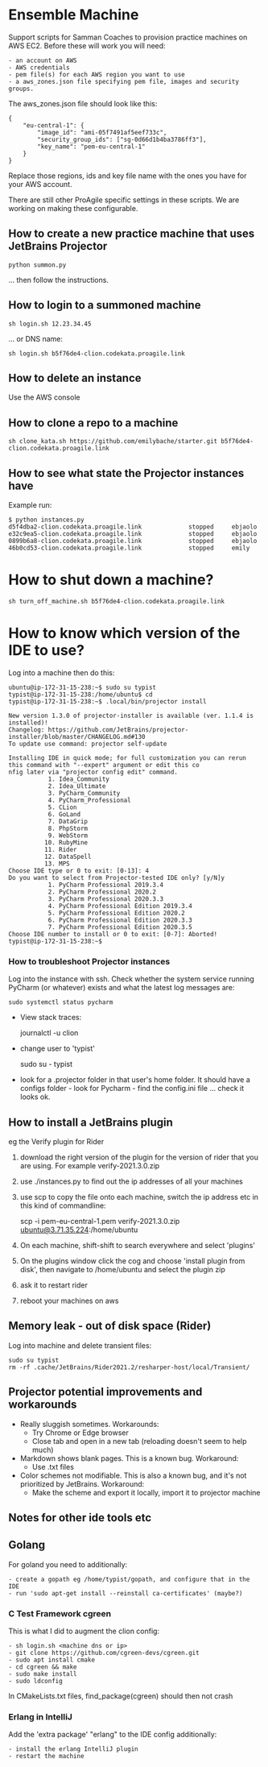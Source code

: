 # Ensemble Machine

Support scripts for Samman Coaches to provision practice machines on AWS EC2. Before these will work you will need:
    
    - an account on AWS
    - AWS credentials
    - pem file(s) for each AWS region you want to use
    - a aws_zones.json file specifying pem file, images and security groups.

The aws_zones.json file should look like this:

    {
        "eu-central-1": {
            "image_id": "ami-05f7491af5eef733c",
            "security_group_ids": ["sg-0d66d1b4ba3786ff3"],
            "key_name": "pem-eu-central-1"
        }
    }

Replace those regions, ids and key file name with the ones you have for your AWS account.

There are still other ProAgile specific settings in these scripts. We are working on making these configurable. 

## How to create a new practice machine that uses JetBrains Projector

    python summon.py

... then follow the instructions.

## How to login to a summoned machine

    sh login.sh 12.23.34.45

... or DNS name:

    sh login.sh b5f76de4-clion.codekata.proagile.link

## How to delete an instance

Use the AWS console

## How to clone a repo to a machine

    sh clone_kata.sh https://github.com/emilybache/starter.git b5f76de4-clion.codekata.proagile.link

## How to see what state the Projector instances have

Example run:

    $ python instances.py
    d5f4dba2-clion.codekata.proagile.link             stopped     ebjaolo
    e32c9ea5-clion.codekata.proagile.link             stopped     ebjaolo
    0899b6a8-clion.codekata.proagile.link             stopped     ebjaolo
    46b0cd53-clion.codekata.proagile.link             stopped     emily

# How to shut down a machine?

    sh turn_off_machine.sh b5f76de4-clion.codekata.proagile.link

# How to know which version of the IDE to use?

Log into a machine then do this:

    ubuntu@ip-172-31-15-238:~$ sudo su typist
    typist@ip-172-31-15-238:/home/ubuntu$ cd
    typist@ip-172-31-15-238:~$ .local/bin/projector install

    New version 1.3.0 of projector-installer is available (ver. 1.1.4 is installed)!
    Changelog: https://github.com/JetBrains/projector-installer/blob/master/CHANGELOG.md#130
    To update use command: projector self-update

    Installing IDE in quick mode; for full customization you can rerun this command with "--expert" argument or edit this co
    nfig later via "projector config edit" command.
               1. Idea_Community
               2. Idea_Ultimate
               3. PyCharm_Community
               4. PyCharm_Professional
               5. CLion
               6. GoLand
               7. DataGrip
               8. PhpStorm
               9. WebStorm
              10. RubyMine
              11. Rider
              12. DataSpell
              13. MPS
    Choose IDE type or 0 to exit: [0-13]: 4
    Do you want to select from Projector-tested IDE only? [y/N]y
               1. PyCharm Professional 2019.3.4
               2. PyCharm Professional 2020.2
               3. PyCharm Professional 2020.3.3
               4. PyCharm Professional Edition 2019.3.4
               5. PyCharm Professional Edition 2020.2
               6. PyCharm Professional Edition 2020.3.3
               7. PyCharm Professional Edition 2020.3.5
    Choose IDE number to install or 0 to exit: [0-7]: Aborted!
    typist@ip-172-31-15-238:~$


### How to troubleshoot Projector instances
Log into the instance with ssh. Check whether the system service running PyCharm (or whatever) exists and what the latest log messages are:

	sudo systemctl status pycharm

- View stack traces:

    journalctl -u clion

- change user to 'typist' 

    sudo su - typist

- look for a .projector folder in that user's home folder. It should have a configs folder - look for Pycharm - find the config.ini file ... check it looks ok.

## How to install a JetBrains plugin
eg the Verify plugin for Rider

1. download the right version of the plugin for the version of rider that you are using. For example verify-2021.3.0.zip
2. use ./instances.py to find out the ip addresses of all your machines
3. use scp to copy the file onto each machine, switch the ip address etc in this kind of commandline:

   scp -i pem-eu-central-1.pem  verify-2021.3.0.zip ubuntu@3.71.35.224:/home/ubuntu

4. On each machine, shift-shift to search everywhere and select 'plugins'
5. On the plugins window click the cog and choose 'install plugin from disk', then navigate to /home/ubuntu and select the plugin zip
6. ask it to restart rider
7. reboot your machines on aws

## Memory leak - out of disk space (Rider)
Log into machine and delete transient files:

    sudo su typist
    rm -rf .cache/JetBrains/Rider2021.2/resharper-host/local/Transient/

## Projector potential improvements and workarounds

   * Really sluggish sometimes. Workarounds:
      * Try Chrome or Edge browser
      * Close tab and open in a new tab (reloading doesn't seem to help much)
   * Markdown shows blank pages. This is a known bug. Workaround:
      * Use .txt files
   * Color schemes not modifiable. This is also a known bug, and it's not prioritized by JetBrains. Workaround:
      * Make the scheme and export it locally, import it to projector machine

## Notes for other ide tools etc

## Golang
For goland  you need to additionally:

    - create a gopath eg /home/typist/gopath, and configure that in the IDE
    - run 'sudo apt-get install --reinstall ca-certificates' (maybe?)

### C Test Framework cgreen
This is what I did to augment the clion config:

    - sh login.sh <machine dns or ip>
    - git clone https://github.com/cgreen-devs/cgreen.git
    - sudo apt install cmake
    - cd cgreen && make
    - sudo make install
    - sudo ldconfig

In CMakeLists.txt files, find_package(cgreen) should then not crash

### Erlang in IntelliJ
Add the 'extra package' "erlang" to the IDE config
additionally:

    - install the erlang IntelliJ plugin
    - restart the machine